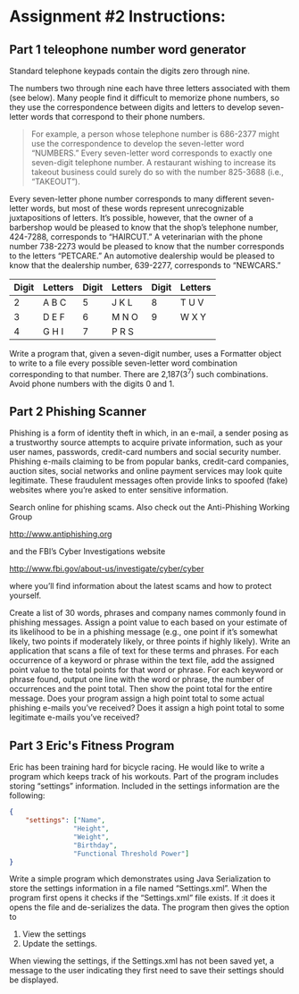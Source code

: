 # Assignment #2 Instructions:

## Part 1 teleophone number word generator

Standard telephone keypads contain the digits zero through nine. 

The numbers two through nine each have three letters associated with them (see below). Many people find it
difficult to memorize phone numbers, so they use the correspondence
between digits and letters to develop seven-letter words that correspond to
their phone numbers.

>For example, a person whose telephone number is 686-2377 might use the correspondence to develop
the seven-letter word “NUMBERS.” Every seven-letter word corresponds
to exactly one seven-digit telephone number. A restaurant wishing to
increase its takeout business could surely do so with the number 825-3688
(i.e., “TAKEOUT”).

Every seven-letter phone number corresponds to many different seven-
letter words, but most of these words represent unrecognizable
juxtapositions of letters. It’s possible, however, that the owner of a
barbershop would be pleased to know that the shop’s telephone number,
424-7288, corresponds to “HAIRCUT.” A veterinarian with the phone
number 738-2273 would be pleased to know that the number corresponds
to the letters “PETCARE.” An automotive dealership would be pleased to
know that the dealership number, 639-2277, corresponds to
“NEWCARS.”

|Digit|Letters|Digit|Letters|Digit|Letters|
|---|---|---|---|---|---|
|2|A B C|5|J K L|8|T U V|
|3|D E F|6|M N O|9|W X Y|
|4|G H I|7|P R S|||

Write a program that, given a seven-digit number, uses a Formatter
object to write to a file every possible seven-letter word combination
corresponding to that number. There are 2,187(3<sup>7</sup>) such combinations.
Avoid phone numbers with the digits 0 and 1.

## Part 2 Phishing Scanner

Phishing is a form of identity theft in which, in
an e-mail, a sender posing as a trustworthy source attempts to acquire
private information, such as your user names, passwords, credit-card
numbers and social security number. Phishing e-mails claiming to be from
popular banks, credit-card companies, auction sites, social networks and
online payment services may look quite legitimate. These fraudulent
messages often provide links to spoofed (fake) websites where you’re
asked to enter sensitive information.

Search online for phishing scams. Also check out the Anti-Phishing
Working Group

<http://www.antiphishing.org>

and the FBI’s Cyber Investigations website

<http://www.fbi.gov/about-us/investigate/cyber/cyber>

where you’ll find information about the latest scams and how to protect
yourself.

Create a list of 30 words, phrases and company names commonly found in
phishing messages. Assign a point value to each based on your estimate of
its likelihood to be in a phishing message (e.g., one point if it’s somewhat
likely, two points if moderately likely, or three points if highly likely).
Write an application that scans a file of text for these terms and phrases.
For each occurrence of a keyword or phrase within the text file, add the
assigned point value to the total points for that word or phrase. For each
keyword or phrase found, output one line with the word or phrase, the
number of occurrences and the point total. Then show the point total for
the entire message. Does your program assign a high point total to some
actual phishing e-mails you’ve received? Does it assign a high point total
to some legitimate e-mails you’ve received?

## Part 3 Eric's Fitness Program

Eric has been training hard for bicycle racing. He would like to write a program which keeps track of his workouts. Part of the program includes storing “settings” information.
Included in the settings information are the following:

```json
{
    "settings": ["Name",
                "Height",
                "Weight",
                "Birthday",
                "Functional Threshold Power"]
}
```

Write a simple program which demonstrates using Java Serialization to store the settings information in a file named “Settings.xml”. When the program first opens it checks if the “Settings.xml” file exists. If :it does it opens the file and de-serializes the data. The program then gives the option to

1. View the settings
2. Update the settings. 

When viewing the settings, if the Settings.xml has not been saved yet, a message to the user indicating they first need to save their settings should be displayed.


